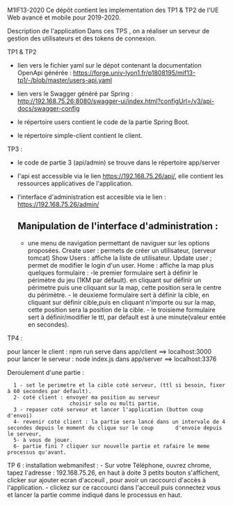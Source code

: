 M1IF13-2020
Ce dépôt contient les implementation des TP1 & TP2 de l'UE Web avancé et mobile pour 2019-2020.

Description de l'application
Dans ces TPS , on a réaliser un serveur de gestion des utilisateurs et des tokens de connexion.

TP1 & TP2

 - lien vers le fichier yaml sur le dépot contenant la documentation OpenApi générée :
    https://forge.univ-lyon1.fr/p1808195/mif13-tp1/-/blob/master/users-api.yaml

 - lien vers le Swagger généré par Spring : 
    http://192.168.75.26:8080/swagger-ui/index.html?configUrl=/v3/api-docs/swagger-config

 - le répertoire users contient le code de la partie Spring Boot.

 - le répertoire simple-client contient le client.

TP3 : 

 - le code de partie 3 (api/admin) se trouve dans le répertoire app/server
 - l'api est accessible via le lien https://192.168.75.26/api/, elle contient les ressources applicatives de l'application.
 - l'interface d'administration est accesible via le lien : https://192.168.75.26/admin/

   Manipulation de l'interface d'administration :
   ----------------------------------------------
   - une menu de navigation permettant de naviguer sur les options proposées.
      Create user : permets de créer un utilisateur, (serveur tomcat)
      Show Users :  affiche la liste de utilisateur.
      Update user ; permet de modifier le login d'un user.
      Home : affiche la map plus quelques formulaire : 
         -le premier formulaire sert à définir le périmètre du jeu (1KM par défault). en cliquant sur définir un périmetre puis une cliquant sur la map, cette position sera le centre du périmètre.
         - le deuxieme formulaire sert à définir la cible, en cliquant sur définir cible,puis en cliquant n'importe ou sur la map, cette position sera la position de la cible.
         - le troisieme formulaire sert à définir/modifier le ttl, par default est à une minute(valeur entée en secondes).

TP4 :

pour lancer le client : npm run serve dans app/client ==> localhost:3000
pour lancer le serveur : node index.js dans app/server ==> localhost:3376


Deroulement d'une partie : 

      1 - set le perimetre et la cible coté serveur, (ttl si besoin, fixer à 60 secondes par default).
      2- coté client : envoyer ma position au serveur
                        choisir solo ou multi partie.
      3 - repaser coté serveur et lancer l'application (button coup d'envoi)
      4- revenir coté client : la partie sera lancé dans un intervale de 4 secondes depuis le moment du clique sur le coup       d'envoie depuis le serveur, 
      5- à vous de jouer.
      6- partie fini ? cliquer sur nouvelle partie et rafaire le meme processus qu'avant.

TP 6 : 
   installation webmanifest : 
      - Sur votre Téléphone, ouvrez chrome, tapez l'adresse : 192.168.75.26, en haut à doite 3 petits bouton s'affichent, clicker sur ajouter ecran d'acceuil , pour avoir un raccourci d'accès à l'application.
      - clickez sur ce raccourci dans l'acceuil puis connectez vous et lancer la partie comme indiqué dans le processus en haut.
